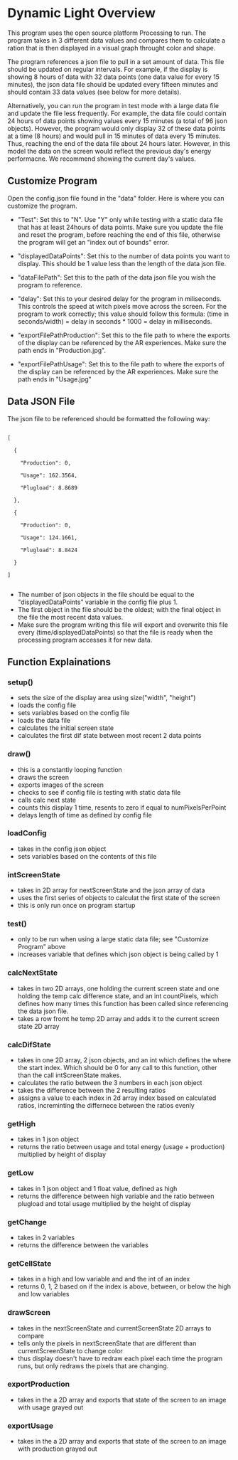 # Dynamic Light Overview
 
This program uses the open source platform Processing to run. The program takes in 3 different data values and compares them to calculate a ration that is then displayed in a visual graph throught color and shape. 

The program references a json file to pull in a set amount of data. This file should be updated on regular intervals. For example, if the display is showing 8 hours of data with 32 data points (one data value for every 15 minutes), the json data file should be updated every fifteen minutes and should contain 33 data values (see below for more details).

Alternatively, you can run the program in test mode with a large data file and update the file less frequently. For example, the data file could contain 24 hours of data points showing values every 15 minutes (a total of 96 json objects). However, the program would only display 32 of these data points at a time (8 hours) and would pull in 15 minutes of data every 15 minutes. Thus, reaching the end of the data file about 24 hours later. However, in this model the data on the screen would reflect the previous day's energy performacne. We recommend showing the current day's values. 

## Customize Program

Open the config.json file found in the "data" folder. Here is where you can customize the program.

  - "Test": 
   Set this to "N". Use "Y" only while testing with a static data file that has at least 24hours of data points. Make sure you update the file and reset the program, before reaching the end of this file, otherwise the program will get an "index out of bounds" error. 

  - "displayedDataPoints": 
   Set this to the number of data points you want to display. This should be 1 value less than the length of the data json file.

  - "dataFilePath": 
   Set this to the path of the data json file you wish the program to reference.

  - "delay": 
   Set this to your desired delay for the program in miliseconds. This controls the speed at witch pixels move across the screen. For the program to work correctly; this value should follow this formula: (time in seconds/width) = delay in seconds * 1000 = delay in milliseconds.

  - "exportFilePathProduction": 
   Set this to the file path to where the exports of the display can be referenced by the AR experiences. Make sure the path ends in "Production.jpg".

  - "exportFilePathUsage":
   Set this to the file path to where the exports of the display can be referenced by the AR experiences. Make sure the path ends in "Usage.jpg"

## Data JSON File

The json file to be referenced should be formatted the following way: <br/>

<code>
[ <br/>
  { <br/>
    "Production": 0, <br/>
    "Usage": 162.3564, <br/>
    "Plugload": 8.8689<br/>
  }, <br/>
  { <br/>
    "Production": 0,<br/>
    "Usage": 124.1661,<br/>
    "Plugload": 8.8424<br/>
  }<br/>
]<br/>
</code>

- The number of json objects in the file should be equal to the "displayedDataPoints" variable in the config file plus 1. <br/>
- The first object in the file should be the oldest; with the final object in the file the most recent data values.
- Make sure the program writing this file will export and overwrite this file every (time/displayedDataPoints) so that the file is ready when the processing program accesses it for new data.

## Function Explainations

### setup()

- sets the size of the display area using size("width", "height") 
- loads the config file
- sets variables based on the config file
- loads the data file
- calculates the initial screen state
- calculates the first dif state between most recent 2 data points

### draw()

- this is a constantly looping function <br/>
- draws the screen
- exports images of the screen
- checks to see if config file is testing with static data file
- calls calc next state
- counts this display 1 time, resents to zero if equal to numPixelsPerPoint
- delays length of time as defined by config file


### loadConfig 

- takes in the config json object
- sets variables based on the contents of this file

### intScreenState

- takes in 2D array for nextScreenState and the json array of data
- uses the first series of objects to calculat the first state of the screen
- this is only run once on program startup

### test()

- only to be run when using a large static data file; see "Customize Program" above
- increases variable that defines which json object is being called by 1

### calcNextState

- takes in two 2D arrays, one holding the current screen state and one holding the temp calc difference state, and an int countPixels, which defines how many times this function has been called since referencing the data json file.
- takes a row fromt he temp 2D array and adds it to the current screen state 2D array

### calcDifState

- takes in one 2D array, 2 json objects, and an int which defines the where the start index. Which should be 0 for any call to this function, other than the call intScreenState makes.
- calculates the ratio between the 3 numbers in each json object
- takes the difference between the 2 resulting ratios
- assigns a value to each index in 2d array index based on calculated ratios, increminting the differnece between the ratios evenly

### getHigh

- takes in 1 json object
- returns the ratio between usage and total energy (usage + production) multiplied by height of display

### getLow

- takes in 1 json object and 1 float value, defined as high
- returns the difference between high variable and the ratio between plugload and total usage multiplied by the height of display

### getChange

- takes in 2 variables
- returns the difference between the variables

### getCellState

- takes in a high and low variable and and the int of an index
- returns 0, 1, 2 based on if the index is above, between, or below the high and low variables

### drawScreen

- takes in the nextScreenState and currentScreenState 2D arrays to compare
- tells only the pixels in nextScreenState that are different than currentScreenState to change color
- thus display doesn't have to redraw each pixel each time the program runs, but only redraws the pixels that are changing.

### exportProduction

- takes in the a 2D array and exports that state of the screen to an image with usage grayed out

### exportUsage

- takes in the a 2D array and exports that state of the screen to an image with production grayed out
